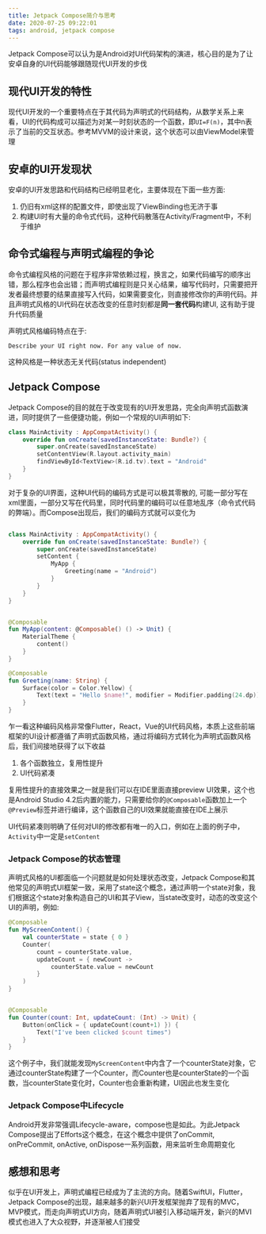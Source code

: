 ```yaml
---
title: Jetpack Compose简介与思考
date: 2020-07-25 09:22:01
tags: android, jetpack compose
---
```


Jetpack Compose可以认为是Android对UI代码架构的演进，核心目的是为了让安卓自身的UI代码能够跟随现代UI开发的步伐


## 现代UI开发的特性


现代UI开发的一个重要特点在于其代码为声明式的代码结构，从数学关系上来看，UI的代码构成可以描述为对某一时刻状态的一个函数，即`UI=F(n)`，其中n表示了当前的交互状态。参考MVVM的设计来说，这个状态可以由ViewModel来管理

## 安卓的UI开发现状


安卓的UI开发思路和代码结构已经明显老化，主要体现在下面一些方面:

1. 仍旧有xml这样的配置文件，即使出现了ViewBinding也无济于事
2. 构建UI时有大量的命令式代码，这种代码散落在Activity/Fragment中，不利于维护


## 命令式编程与声明式编程的争论

命令式编程风格的问题在于程序非常依赖过程，换言之，如果代码编写的顺序出错，那么程序也会出错；而声明式编程则是只关心结果，编写代码时，只需要把开发者最终想要的结果直接写入代码，如果需要变化，则直接修改你的声明代码。并且声明式风格的UI代码在状态改变的任意时刻都是**同一套代码**构建UI, 这有助于提升代码质量

声明式风格编码特点在于:

    Describe your UI right now. For any value of now.

这种风格是一种状态无关代码(status independent)

## Jetpack Compose

Jetpack Compose的目的就在于改变现有的UI开发思路，完全向声明式函数演进，同时提供了一些便捷功能，例如一个常规的UI声明如下:


```kotlin
class MainActivity : AppCompatActivity() {
    override fun onCreate(savedInstanceState: Bundle?) {
        super.onCreate(savedInstanceState)
        setContentView(R.layout.activity_main)
        findViewById<TextView>(R.id.tv).text = "Android"
    }
}
```

对于复杂的UI界面，这种UI代码的编码方式是可以极其零散的, 可能一部分写在xml里面，一部分又写在代码里，同时代码里的编码可以任意地乱序（命令式代码的弊端）。而Compose出现后，我们的编码方式就可以变化为



```kotlin

class MainActivity : AppCompatActivity() {
    override fun onCreate(savedInstanceState: Bundle?) {
        super.onCreate(savedInstanceState)
        setContent {
            MyApp {
                Greeting(name = "Android")
            }
        }
    }
}


@Composable
fun MyApp(content: @Composable() () -> Unit) {
    MaterialTheme {
        content()
    }
}

@Composable
fun Greeting(name: String) {
    Surface(color = Color.Yellow) {
        Text(text = "Hello $name!", modifier = Modifier.padding(24.dp))
    }
}


```

乍一看这种编码风格非常像Flutter，React，Vue的UI代码风格，本质上这些前端框架的UI设计都遵循了声明式函数风格，通过将编码方式转化为声明式函数风格后，我们间接地获得了以下收益

1. 各个函数独立，复用性提升
2. UI代码紧凑

复用性提升的直接效果之一就是我们可以在IDE里面直接preview UI效果，这个也是Android Studio 4.2后内置的能力，只需要给你的`@Composable`函数加上一个`@Preview`标签并进行编译，这个函数自己的UI效果就能直接在IDE上展示

UI代码紧凑则明确了任何对UI的修改都有唯一的入口，例如在上面的例子中，`Activity`中一定是`setContent`




### Jetpack Compose的状态管理

声明式风格的UI都面临一个问题就是如何处理状态改变，Jetpack Compose和其他常见的声明式UI框架一致，采用了state这个概念，通过声明一个state对象，我们根据这个state对象构造自己的UI和其子View，当state改变时，动态的改变这个UI的声明，例如:


```kotlin
@Composable
fun MyScreenContent() {
    val counterState = state { 0 }
    Counter(
        count = counterState.value,
        updateCount = { newCount ->
            counterState.value = newCount
        }
    )
}


@Composable
fun Counter(count: Int, updateCount: (Int) -> Unit) {
    Button(onClick = { updateCount(count+1) }) {
        Text("I've been clicked $count times")
    }
}

```

这个例子中，我们就能发现`MyScreenContent`中内含了一个counterState对象，它通过counterState构建了一个Counter，而Counter也是counterState的一个函数，当counterState变化时，Counter也会重新构建，UI因此也发生变化


### Jetpack Compose中Lifecycle

Android开发非常强调Lifecycle-aware，compose也是如此。为此Jetpack Compose提出了Efforts这个概念，在这个概念中提供了onCommit, onPreCommit, onActive, onDispose一系列函数，用来监听生命周期变化


## 感想和思考

似乎在UI开发上，声明式编程已经成为了主流的方向。随着SwiftUI，Flutter，Jetpack Compose的出现，越来越多的新兴UI开发框架抛弃了现有的MVC，MVP模式，而走向声明式UI方向，随着声明式UI被引入移动端开发，新兴的MVI模式也进入了大众视野，并逐渐被人们接受
